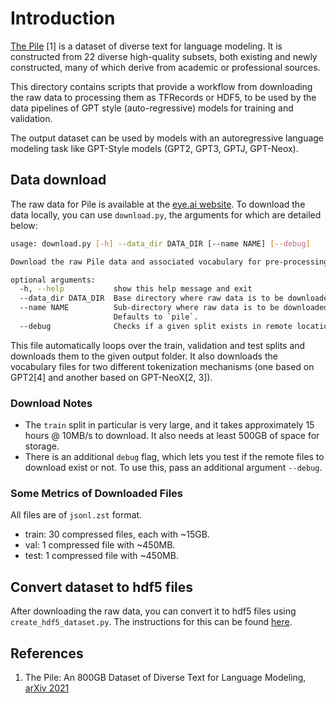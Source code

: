 # Introduction

[The Pile](https://arxiv.org/abs/2101.00027) [1] is a dataset of diverse text for language modeling. It is constructed from 22 diverse high-quality subsets, both existing and newly constructed, many of which derive from academic or professional sources.

This directory contains scripts that provide a workflow from downloading the raw data to processing them as TFRecords or HDF5, to be used by the data pipelines of GPT style (auto-regressive) models for training and validation.

The output dataset can be used by models with an autoregressive language modeling task like GPT-Style models (GPT2, GPT3, GPTJ, GPT-Neox).

## Data download

The raw data for Pile is available at the [eye.ai website](https://mystic.the-eye.eu/public/AI/pile/). To download the data locally, you can use `download.py`, the arguments for which are detailed below:

```bash
usage: download.py [-h] --data_dir DATA_DIR [--name NAME] [--debug]

Download the raw Pile data and associated vocabulary for pre-processing.

optional arguments:
  -h, --help           show this help message and exit
  --data_dir DATA_DIR  Base directory where raw data is to be downloaded.
  --name NAME          Sub-directory where raw data is to be downloaded.
                       Defaults to `pile`.
  --debug              Checks if a given split exists in remote location.
```

This file automatically loops over the train, validation and test splits and downloads them to the given output folder. It also downloads the vocabulary files for two different tokenization mechanisms (one based on GPT2[4] and another based on GPT-NeoX[2, 3]).

### Download Notes

- The `train` split in particular is very large, and it takes approximately 15 hours @ 10MB/s to download. It also needs at least 500GB of space for storage.
- There is an additional `debug` flag, which lets you test if the remote files to download exist or not. To use this, pass an additional argument `--debug`.

### Some Metrics of Downloaded Files

All files are of `jsonl.zst` format.

- train: 30 compressed files, each with ~15GB.
- val: 1 compressed file with ~450MB.
- test: 1 compressed file with ~450MB.

## Convert dataset to hdf5 files

After downloading the raw data, you can convert it to hdf5 files using `create_hdf5_dataset.py`. The instructions for this can be found [here](../../../data_preparation/nlp/hdf5_preprocessing/README.md#generating-hdf5-data-from-raw-data).

## References

1. The Pile: An 800GB Dataset of Diverse Text for Language Modeling, [arXiv 2021](https://arxiv.org/abs/2101.00027)
